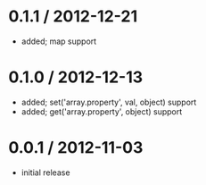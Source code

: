 
0.1.1 / 2012-12-21
  ====

  * added; map support

0.1.0 / 2012-12-13
  ====

  * added; set('array.property', val, object) support
  * added; get('array.property', object) support

0.0.1 / 2012-11-03
  ====

  * initial release

